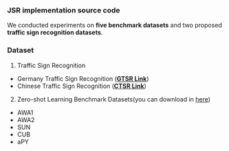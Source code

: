 ### JSR implementation source code

We conducted experiments on **five benchmark datasets** and two proposed **traffic sign recognition datasets**.

### Dataset
1. Traffic Sign Recognition
- Germany Traffic Sign Recognition (**[GTSR Link](https://drive.google.com/file/d/1lZBNcb6S7yk6tKpo37tOnYwQ3J8A4m_a/view?usp=sharing)**)
- Chinese Traffic Sign Recognition (**[CTSR Link](https://drive.google.com/file/d/1JaYP7hJW9X_-LIQTG_FwT_uDm8f6BNjN/view?usp=sharing)**)

2. Zero-shot Learning Benchmark Datasets(you can download in [here](https://www.mpi-inf.mpg.de/departments/computer-vision-and-machine-learning/research/zero-shot-learning/zero-shot-learning-the-good-the-bad-and-the-ugly/))
- AWA1
- AWA2
- SUN
- CUB
- aPY
